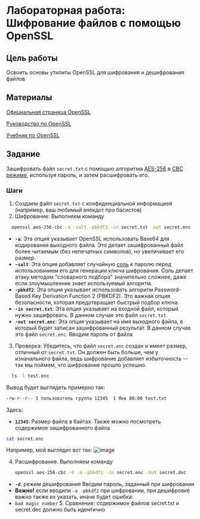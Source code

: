 # Лабораторная работа: Шифрование файлов с помощью OpenSSL
## Цель работы
Освоить основы утилиты OpenSSL для шифрования и дешифрования файлов
## Материалы
 [Официальная страница OpenSSL](https://www.openssl.org/)
 
 [Руководство по OpenSSL](https://www.openssl.org/docs/manmaster/) 
 
 [Учебник по OpenSSL](https://linuxhint.com/openssl_command/) 
 ## Задание
 Зашифровать файл `secret.txt` с помощью алгоритма [AES-256](https://baofeng.ru/blog/What-is-AES-256-encryption/) в [CBC режиме](https://ru.wikipedia.org/w/index.php?title=%D0%A0%D0%B5%D0%B6%D0%B8%D0%BC_%D1%81%D1%86%D0%B5%D0%BF%D0%BB%D0%B5%D0%BD%D0%B8%D1%8F_%D0%B1%D0%BB%D0%BE%D0%BA%D0%BE%D0%B2_%D1%88%D0%B8%D1%84%D1%80%D0%BE%D1%82%D0%B5%D0%BA%D1%81%D1%82%D0%B0&stable=1), используя пароль, и затем расшифровать его.
 ### Шаги
 1. Создаем файл `secret.txt` с конфиденциальной информацией (например, ваш любимый анекдот про басистов)
 2. Шифрование: Выполняем команду
 ```bash
   openssl aes-256-cbc -a -salt -pbkdf2 -in secret.txt -out secret.enc
 ```
* **`-a`**:  Эта опция указывает OpenSSL использовать Base64 для кодирования выходного файла.  Это делает зашифрованный файл более читаемым (без непечатных символов), но увеличивает его размер.
* **`-salt`**: Эта опция добавляет случайную [соль](https://ru.wikipedia.org/wiki/%D0%A1%D0%BE%D0%BB%D1%8C_(%D0%BA%D1%80%D0%B8%D0%BF%D1%82%D0%BE%D0%B3%D1%80%D0%B0%D1%84%D0%B8%D1%8F)) к паролю перед использованием его для генерации ключа шифрования.  Соль делает атаку методом "словарного подбора" значительно сложнее, даже если злоумышленник знает используемый алгоритм.
* **`-pbkdf2`**:  Эта опция указывает использовать алгоритм Password-Based Key Derivation Function 2 (PBKDF2).  Это важная опция безопасности, которая предотвращает быстрый подбор ключа.
* **`-in secret.txt`**:  Эта опция указывает на входной файл, который нужно зашифровать. В данном случае это файл `secret.txt`.
* **`-out secret.enc`**:  Эта опция указывает на имя выходного файла, в который будет записан зашифрованный результат. В данном случае это файл `secret.enc`.
Вводим пароль от файла
 3. Проверка: Убедитесь, что файл `secret.enc` создан и имеет размер, отличный от `secret.txt`. Он должен быть больше, чем у изначального файла, ведь шифрование добавляет избыточность -- так мы поймем, что шифрование прошло успешно.
```bash
  ls -l test.enc
```
Вывод будет выглядеть примерно так:

```bash
-rw-r--r-- 1 пользователь группа 12345  1 Янв 00:00 test.txt
```
Здесь:
* **`12345`**:  Размер файла в байтах.
Также можно посмотреть содержимое зашифрованного файла
 ```bash
cat secret.enc
```
Например, мой выглядит вот так:
![image](https://github.com/user-attachments/assets/98c844be-b65f-47f3-9b4f-17f62d84714c)

4. Расшифрование. Выполняем команду
   ```bash
   openssl aes-256-cbc -d -a -pbkdf2 -in secret.enc -out secret.dec
   ```
* **`-d`**:  режим дешифрования
 Вводим пароль, заданный при шифровании
* **Важно!** если вводили `-a -pbkdf2` при шифровании, при дешифровке важно также их указать, иначе будет ошибка:
* ```bad magic number```
  5. Сравнение: содержимое файлов secret.txt и secret.dec должно быть идентично
